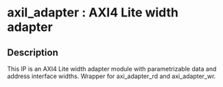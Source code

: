 # axil_adapter : AXI4 Lite width adapter

## Description

This IP is an AXI4 Lite width adapter module with parametrizable data and address interface widths. Wrapper for axi_adapter_rd and axi_adapter_wr.